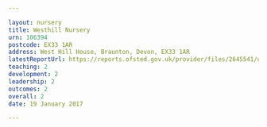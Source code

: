 ```yaml
---

layout: nursery
title: Westhill Nursery
urn: 106394
postcode: EX33 1AR
address: West Hill House, Braunton, Devon, EX33 1AR
latestReportUrl: https://reports.ofsted.gov.uk/provider/files/2645541/urn/106394.pdf
teaching: 2
development: 2
leadership: 2
outcomes: 2
overall: 2
date: 19 January 2017

---
```


